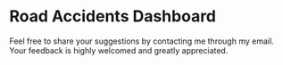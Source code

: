 # Road Accidents Dashboard

Feel free to share your suggestions by contacting me through my email. Your feedback is highly welcomed and greatly appreciated.
